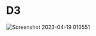 # D3
 
![Screenshot 2023-04-19 010551](https://user-images.githubusercontent.com/81940890/232820217-0677252e-2228-42cd-8ddb-5b21c59fdfb4.png)
